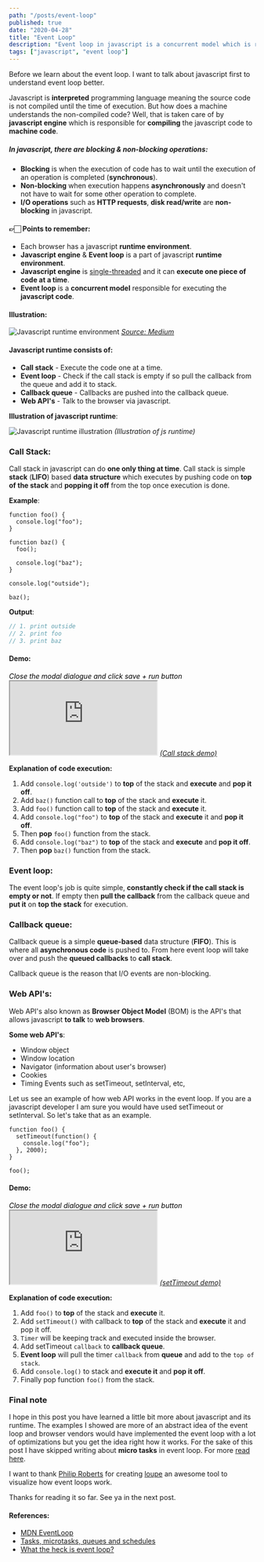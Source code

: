 ```yaml
---
path: "/posts/event-loop"
published: true
date: "2020-04-28"
title: "Event Loop"
description: "Event loop in javascript is a concurrent model which is responsible for executing the code."
tags: ["javascript", "event loop"]
---
```


Before we learn about the event loop. I want to talk about javascript first to understand event loop better.

Javascript is **interpreted** programming language meaning the source code is not compiled until the time of execution. But how does a machine understands the non-compiled code? Well, that is taken care of by **javascript engine** which is responsible for **compiling** the javascript code to **machine code**.

##### In javascript, there are **blocking** & **non-blocking** operations:

- **Blocking** is when the execution of code has to wait until the execution of an operation is completed (**synchronous**).
- **Non-blocking** when execution happens **asynchronously** and doesn't not have to wait for some other operation to complete.
- **I/O operations** such as **HTTP requests**, **disk read/write** are **non-blocking** in javascript.

#### 👉🏻 Points to remember:

- Each browser has a javascript **runtime environment**.
- **Javascript engine** & **Event loop** is a part of javascript **runtime environment**.
- **Javascript engine** is [single-threaded](<https://en.wikipedia.org/wiki/Thread_(computing)#Single_threading>) and it can **execute one piece of code at a time**.
- **Event loop** is a **concurrent model** responsible for executing the **javascript code**.

#### Illustration:

<p style="margin: 0 auto;">
 <img src="./js-runtime.png" alt="Javascript runtime environment" />
 <i class="image__illustration"><a href="https://medium.com/@olinations/the-javascript-runtime-environment-d58fa2e60dd0" target="_blank">Source: Medium</a></i>
</p>

#### Javascript runtime consists of:

- **Call stack** - Execute the code one at a time.
- **Event loop** - Check if the call stack is empty if so pull the callback from the queue and add it to stack.
- **Callback queue** - Callbacks are pushed into the callback queue.
- **Web API's** - Talk to the browser via javascript.

**Illustration of javascript runtime**:

<img src="./event-loop.png" alt="Javascript runtime illustration" />
<i class="image__illustration">(Illustration of js runtime)</i>

### Call Stack:

Call stack in javascript can do **one only thing at time**. Call stack is simple **stack** (**LIFO**) based **data structure** which executes by pushing code on **top of the stack** and **popping it off** from the top once execution is done.

**Example**:

```js{numberLines: true}{2,6,8,11,13}
function foo() {
  console.log("foo");
}

function baz() {
  foo();

  console.log("baz");
}

console.log("outside");

baz();
```

**Output**:

```js
// 1. print outside
// 2. print foo
// 3. print baz
```

#### Demo:

<div class="demo-iframe">
<i style="color: #000;display: block;">Close the modal dialogue and click save + run button</i>
<iframe src="https://latentflip.com/loupe/?code=ZnVuY3Rpb24gZm9vKCkgewogIGNvbnNvbGUubG9nKCJmb28iKTsKfQoKZnVuY3Rpb24gYmF6KCkgewogIGZvbygpOwoKICBjb25zb2xlLmxvZygiYmF6Iik7Cn0KCmNvbnNvbGUubG9nKCJvdXRzaWRlIik7CgpiYXooKTs%3D!!!PGJ1dHRvbj5DbGljayBtZSE8L2J1dHRvbj4%3D">

</iframe>
<a target="_blank" href="https://latentflip.com/loupe/?code=ZnVuY3Rpb24gZm9vKCkgewogIGNvbnNvbGUubG9nKCJmb28iKTsKfQoKZnVuY3Rpb24gYmF6KCkgewogIGZvbygpOwoKICBjb25zb2xlLmxvZygiYmF6Iik7Cn0KCmNvbnNvbGUubG9nKCJvdXRzaWRlIik7CgpiYXooKTs%3D!!!PGJ1dHRvbj5DbGljayBtZSE8L2J1dHRvbj4%3D"><i class="image__illustration">(Call stack demo)</i></a>
</div>

**Explanation of code execution:**

1. Add `console.log('outside')` to **top** of the stack and **execute** and **pop it off**.
1. Add `baz()` function call to **top** of the stack and **execute** it.
1. Add `foo()` function call to **top** of the stack and **execute** it.
1. Add `console.log("foo")` to **top** of the stack and **execute** it and **pop it off**.
1. Then **pop** `foo()` function from the stack.
1. Add `console.log("baz")` to **top** of the stack and **execute** and **pop it off**.
1. Then **pop** `baz()` function from the stack.

### Event loop:

The event loop's job is quite simple, **constantly check if the call stack is empty or not**. If empty then **pull the callback** from the callback queue and **put it** on **top the stack** for execution.

### Callback queue:

Callback queue is a simple **queue-based** data structure (**FIFO**). This is where all **asynchronous code** is pushed to. From here event loop will take over and push the **queued callbacks** to **call stack**.

Callback queue is the reason that I/O events are non-blocking.

### Web API's:

Web API's also known as **Browser Object Model** (BOM) is the API's that allows javascript **to talk** to **web browsers**.

**Some web API's**:

- Window object
- Window location
- Navigator (information about user's browser)
- Cookies
- Timing Events such as setTimeout, setInterval, etc,

Let us see an example of how web API works in the event loop. If you are a javascript developer I am sure you would have used setTimeout or setInterval.
So let's take that as an example.

```js{numberLines: true}{8,2-4,7}
function foo() {
  setTimeout(function() {
    console.log("foo");
  }, 2000);
}

foo();
```

#### Demo:

<div class="demo-iframe">
<i style="color: #000;display: block;">Close the modal dialogue and click save + run button</i>
<iframe src="https://latentflip.com/loupe/?code=ZnVuY3Rpb24gZm9vKCkgewogIHNldFRpbWVvdXQoZnVuY3Rpb24oKSB7CiAgICBjb25zb2xlLmxvZygiZm9vIik7CiAgfSwgMjAwMCk7Cn0KCmZvbygpOw%3D%3D!!!PGJ1dHRvbj5DbGljayBtZSE8L2J1dHRvbj4%3D">

</iframe>
<a target="_blank" href="https://latentflip.com/loupe/?code=ZnVuY3Rpb24gZm9vKCkgewogIHNldFRpbWVvdXQoZnVuY3Rpb24oKSB7CiAgICBjb25zb2xlLmxvZygiZm9vIik7CiAgfSwgMjAwMCk7Cn0KCmZvbygpOw%3D%3D!!!PGJ1dHRvbj5DbGljayBtZSE8L2J1dHRvbj4%3D"><i class="image__illustration">(setTimeout demo)</i></a>
</div>

**Explanation of code execution:**

1. Add `foo()` to **top** of the stack and **execute** it.
1. Add `setTimeout()` with callback to **top** of the stack and **execute** it and pop it off.
1. `Timer` will be keeping track and executed inside the browser.
1. Add setTimeout `callback` to **callback queue**.
1. **Event loop** will pull the timer `callback` from **queue** and add to the `top of stack`.
1. Add `console.log()` to stack and **execute it** and **pop it off**.
1. Finally pop function `foo()` from the stack.

### Final note

I hope in this post you have learned a little bit more about javascript and its runtime. The examples I showed are more of an abstract idea of the event loop and browser vendors would have implemented the event loop with a lot of optimizations but you get the idea right how it works. For the sake of this post I have skipped writing about **micro tasks** in event loop. For more [read here](https://jakearchibald.com/2015/tasks-microtasks-queues-and-schedules/).

I want to thank [Philip Roberts](https://twitter.com/philip_roberts) for creating [loupe](http://latentflip.com/loupe) an awesome tool to visualize how event loops work.

Thanks for reading it so far. See ya in the next post.

#### References:

- [MDN EventLoop](https://developer.mozilla.org/en-US/docs/Web/JavaScript/EventLoop)
- [Tasks, microtasks, queues and schedules](https://jakearchibald.com/2015/tasks-microtasks-queues-and-schedules/)
- [What the heck is event loop?](https://www.youtube.com/watch?v=8aGhZQkoFbQ)
